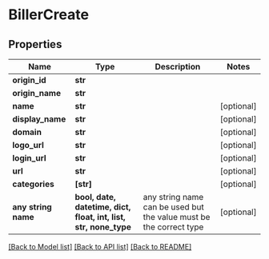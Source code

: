 # BillerCreate


## Properties
Name | Type | Description | Notes
------------ | ------------- | ------------- | -------------
**origin_id** | **str** |  | 
**origin_name** | **str** |  | 
**name** | **str** |  | [optional] 
**display_name** | **str** |  | [optional] 
**domain** | **str** |  | [optional] 
**logo_url** | **str** |  | [optional] 
**login_url** | **str** |  | [optional] 
**url** | **str** |  | [optional] 
**categories** | **[str]** |  | [optional] 
**any string name** | **bool, date, datetime, dict, float, int, list, str, none_type** | any string name can be used but the value must be the correct type | [optional]

[[Back to Model list]](../README.md#documentation-for-models) [[Back to API list]](../README.md#documentation-for-api-endpoints) [[Back to README]](../README.md)


